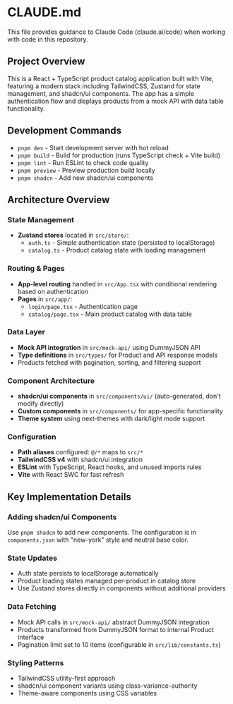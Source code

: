 # CLAUDE.md

This file provides guidance to Claude Code (claude.ai/code) when working with code in this repository.

## Project Overview

This is a React + TypeScript product catalog application built with Vite, featuring a modern stack including TailwindCSS, Zustand for state management, and shadcn/ui components. The app has a simple authentication flow and displays products from a mock API with data table functionality.

## Development Commands

- `pnpm dev` - Start development server with hot reload
- `pnpm build` - Build for production (runs TypeScript check + Vite build)
- `pnpm lint` - Run ESLint to check code quality
- `pnpm preview` - Preview production build locally
- `pnpm shadcn` - Add new shadcn/ui components

## Architecture Overview

### State Management
- **Zustand stores** located in `src/store/`:
  - `auth.ts` - Simple authentication state (persisted to localStorage)
  - `catalog.ts` - Product catalog state with loading management

### Routing & Pages
- **App-level routing** handled in `src/App.tsx` with conditional rendering based on authentication
- **Pages** in `src/app/`:
  - `login/page.tsx` - Authentication page
  - `catalog/page.tsx` - Main product catalog with data table

### Data Layer
- **Mock API integration** in `src/mock-api/` using DummyJSON API
- **Type definitions** in `src/types/` for Product and API response models
- Products fetched with pagination, sorting, and filtering support

### Component Architecture
- **shadcn/ui components** in `src/components/ui/` (auto-generated, don't modify directly)
- **Custom components** in `src/components/` for app-specific functionality
- **Theme system** using next-themes with dark/light mode support

### Configuration
- **Path aliases** configured: `@/*` maps to `src/*`
- **TailwindCSS v4** with shadcn/ui integration
- **ESLint** with TypeScript, React hooks, and unused imports rules
- **Vite** with React SWC for fast refresh

## Key Implementation Details

### Adding shadcn/ui Components
Use `pnpm shadcn` to add new components. The configuration is in `components.json` with "new-york" style and neutral base color.

### State Updates
- Auth state persists to localStorage automatically
- Product loading states managed per-product in catalog store
- Use Zustand stores directly in components without additional providers

### Data Fetching
- Mock API calls in `src/mock-api/` abstract DummyJSON integration
- Products transformed from DummyJSON format to internal Product interface
- Pagination limit set to 10 items (configurable in `src/lib/constants.ts`)

### Styling Patterns
- TailwindCSS utility-first approach
- shadcn/ui component variants using class-variance-authority
- Theme-aware components using CSS variables